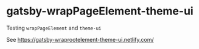 # gatsby-wrapPageElement-theme-ui

Testing `wrapPageElement` and `theme-ui`

See https://gatsby-wraprootelement-theme-ui.netlify.com/
